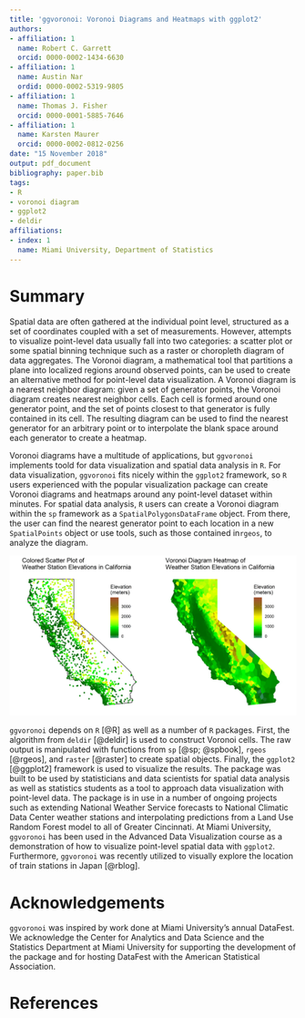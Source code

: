 ```yaml
---
title: 'ggvoronoi: Voronoi Diagrams and Heatmaps with ggplot2'
authors:
- affiliation: 1
  name: Robert C. Garrett
  orcid: 0000-0002-1434-6630
- affiliation: 1
  name: Austin Nar
  ordid: 0000-0002-5319-9805
- affiliation: 1
  name: Thomas J. Fisher
  orcid: 0000-0001-5885-7646
- affiliation: 1
  name: Karsten Maurer
  orcid: 0000-0002-0812-0256
date: "15 November 2018"
output: pdf_document
bibliography: paper.bib
tags:
- R
- voronoi diagram
- ggplot2
- deldir
affiliations:
- index: 1
  name: Miami University, Department of Statistics
---
```


# Summary


Spatial data are often gathered at the individual point level, structured as a set of coordinates coupled with a set of measurements. However, attempts to visualize point-level data usually fall into two categories: a scatter plot or some spatial binning technique such as a raster or choropleth diagram of data aggregates. The Voronoi diagram, a mathematical tool that partitions a plane into localized regions around observed points, can be used to create an alternative method for point-level data visualization. A Voronoi diagram is a nearest neighbor diagram: given a set of generator points, the Voronoi diagram creates nearest neighbor cells. Each cell is formed around one generator point, and the set of points closest to that generator is fully contained in its cell. The resulting diagram can be used to find the nearest generator for an arbitrary point or to interpolate the blank space around each generator to create a heatmap.

Voronoi diagrams have a multitude of applications, but ``ggvoronoi`` implements toold for data visualization and spatial data analysis in ``R``. For data visualization, ``ggvoronoi`` fits nicely within the ``ggplot2`` framework, so ``R`` users experienced with the popular visualization package can create Voronoi diagrams and heatmaps around any point-level dataset within minutes. For spatial data analysis, ``R`` users can create a Voronoi diagram within the ``sp`` framework as a ``SpatialPolygonsDataFrame`` object. From there, the user can find the nearest generator point to each location in a new ``SpatialPoints`` object or use tools, such as those contained in``rgeos``, to analyze the diagram.

![Comparison of a colored scatter plot and Voronoi diagram heatmap. The data containing the National Climatic Data Center weather station coordinates and elevations are included in the package, and the code for this plot is in the package vignette.](california.jpeg)

``ggvoronoi`` depends on ``R`` [@R] as well as a number of ``R`` packages. First, the algorithm from ``deldir`` [@deldir] is used to construct Voronoi cells. The raw output is manipulated with functions from ``sp`` [@sp; @spbook], ``rgeos`` [@rgeos], and ``raster`` [@raster] to create spatial objects. Finally, the ``ggplot2`` [@ggplot2] framework is used to visualize the results. The package was built to be used by statisticians and data scientists for spatial data analysis as well as statistics students as a tool to approach data visualization with point-level data. The package is in use in a number of ongoing projects such as extending National Weather Service forecasts to National Climatic Data Center weather stations and interpolating predictions from a Land Use Random Forest model to all of Greater Cincinnati. At Miami University, ``ggvoronoi`` has been used in the Advanced Data Visualization course as a demonstration of how to visualize point-level spatial data with ``ggplot2``. Furthermore, ``ggvoronoi`` was recently utilized to visually explore the location of train stations in Japan [@rblog]. 


# Acknowledgements


``ggvoronoi`` was inspired by work done at Miami University’s annual DataFest. We acknowledge the Center for Analytics and Data Science and the Statistics Department at Miami University for supporting the development of the package and for hosting DataFest with the American Statistical Association. 


# References

